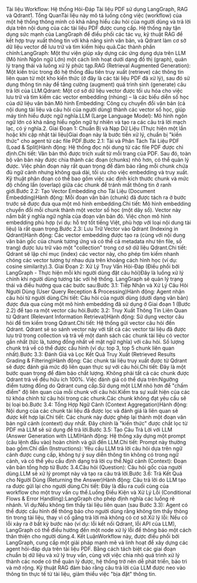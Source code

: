 Tài liệu Workflow: Hệ thống Hỏi-Đáp Tài liệu PDF sử dụng LangGraph, RAG và Qdrant1. Tổng QuanTài liệu này mô tả luồng công việc (workflow) của một hệ thống thông minh có khả năng hiểu câu hỏi của người dùng và trả lời dựa trên nội dung của các tài liệu PDF được cung cấp. Hệ thống này tận dụng sức mạnh của LangGraph để điều phối các tác vụ, kỹ thuật RAG để kết hợp truy xuất thông tin với khả năng sinh văn bản, và Qdrant làm cơ sở dữ liệu vector để lưu trữ và tìm kiếm hiệu quả.Các thành phần chính:LangGraph: Một thư viện giúp xây dựng các ứng dụng dựa trên LLM (Mô hình Ngôn ngữ Lớn) một cách linh hoạt dưới dạng đồ thị (graph), quản lý trạng thái và luồng xử lý phức tạp.RAG (Retrieval Augmented Generation): Một kiến trúc trong đó hệ thống đầu tiên truy xuất (retrieve) các thông tin liên quan từ một kho kiến thức (ở đây là các tài liệu PDF đã xử lý), sau đó sử dụng thông tin này để tăng cường (augment) quá trình sinh (generate) câu trả lời của LLM.Qdrant: Một cơ sở dữ liệu vector được tối ưu hóa cho việc lưu trữ và tìm kiếm các vector embedding (nhúng) – là các biểu diễn số học của dữ liệu văn bản.Mô hình Embedding: Công cụ chuyển đổi văn bản (cả nội dung tài liệu và câu hỏi của người dùng) thành các vector số học, giúp máy tính hiểu được ngữ nghĩa.LLM (Large Language Model): Mô hình ngôn ngữ lớn có khả năng hiểu ngôn ngữ tự nhiên và tạo ra các câu trả lời mạch lạc, có ý nghĩa.2. Giai Đoạn 1: Chuẩn Bị và Nạp Dữ Liệu (Thực hiện một lần hoặc khi cập nhật tài liệu)Giai đoạn này là bước tiền xử lý, chuẩn bị "kiến thức" cho agent từ các file PDF.Bước 2.1: Tải và Phân Tách Tài Liệu PDF (Load & Split)Hành động: Hệ thống đọc nội dung từ các file PDF được chỉ định.Chi tiết: Văn bản thô được trích xuất từ mỗi trang của PDF. Sau đó, toàn bộ văn bản này được chia thành các đoạn (chunks) nhỏ hơn, có thể quản lý được. Việc phân đoạn này rất quan trọng để đảm bảo rằng mỗi chunk chứa đủ ngữ cảnh nhưng không quá dài, tối ưu cho việc embedding và truy xuất. Kỹ thuật phân đoạn có thể bao gồm việc xác định kích thước chunk và mức độ chồng lấn (overlap) giữa các chunk để tránh mất thông tin ở ranh giới.Bước 2.2: Tạo Vector Embedding cho Tài Liệu (Document Embedding)Hành động: Mỗi đoạn văn bản (chunk) đã được tách ra ở bước trước sẽ được đưa qua một mô hình embedding.Chi tiết: Mô hình embedding chuyển đổi mỗi chunk thành một vector số học (một dãy số). Vector này nắm bắt ý nghĩa ngữ nghĩa của đoạn văn bản đó. Việc chọn mô hình embedding phù hợp (ví dụ: hỗ trợ tốt tiếng Việt, phù hợp với loại nội dung tài liệu) là rất quan trọng.Bước 2.3: Lưu Trữ Vector vào Qdrant (Indexing in Qdrant)Hành động: Các vector embedding được tạo ra (cùng với nội dung văn bản gốc của chunk tương ứng và có thể cả metadata như tên file, số trang) được lưu trữ vào một "collection" trong cơ sở dữ liệu Qdrant.Chi tiết: Qdrant sẽ lập chỉ mục (index) các vector này, cho phép tìm kiếm nhanh chóng các vector tương tự nhau dựa trên khoảng cách hình học (ví dụ: cosine similarity).3. Giai Đoạn 2: Xử Lý Truy Vấn Hỏi-Đáp (Điều phối bởi LangGraph - Thực hiện mỗi khi người dùng đặt câu hỏi)Đây là luồng xử lý chính khi người dùng tương tác với hệ thống. LangGraph sẽ quản lý trạng thái và điều hướng qua các bước sau:Bước 3.1: Tiếp Nhận và Xử Lý Câu Hỏi Người Dùng (User Query Reception & Processing)Hành động: Agent nhận câu hỏi từ người dùng.Chi tiết: Câu hỏi của người dùng (dưới dạng văn bản) được đưa qua cùng một mô hình embedding đã sử dụng ở Giai đoạn 1 (Bước 2.2) để tạo ra một vector câu hỏi.Bước 3.2: Truy Xuất Thông Tin Liên Quan từ Qdrant (Relevant Information Retrieval)Hành động: Sử dụng vector câu hỏi để tìm kiếm trong Qdrant.Chi tiết: Hệ thống gửi vector câu hỏi đến Qdrant. Qdrant sẽ so sánh vector này với tất cả các vector tài liệu đã được lưu trữ trong collection và trả về một danh sách các chunk tài liệu có vector gần nhất (tức là, tương đồng nhất về mặt ngữ nghĩa) với câu hỏi. Số lượng chunk trả về có thể được cấu hình (ví dụ: top 3, top 5 chunk liên quan nhất).Bước 3.3: Đánh Giá và Lọc Kết Quả Truy Xuất (Retrieved Results Grading & Filtering)Hành động: Các chunk tài liệu truy xuất được từ Qdrant sẽ được đánh giá mức độ liên quan thực sự với câu hỏi.Chi tiết: Đây là một bước quan trọng để đảm bảo chất lượng. Không phải tất cả các chunk được Qdrant trả về đều hữu ích 100%. Việc đánh giá có thể dựa trên:Ngưỡng điểm tương đồng do Qdrant cung cấp.Sử dụng một LLM nhỏ hơn để "chấm điểm" độ liên quan của mỗi chunk với câu hỏi.Kiểm tra sự xuất hiện của các từ khóa chính từ câu hỏi trong các chunk.Các chunk không đạt yêu cầu sẽ bị loại bỏ.Bước 3.4: Tổng Hợp Ngữ Cảnh (Context Aggregation)Hành động: Nội dung của các chunk tài liệu đã được lọc và đánh giá là liên quan sẽ được kết hợp lại.Chi tiết: Các chunk này được ghép lại thành một đoạn văn bản ngữ cảnh (context) duy nhất. Đây chính là "kiến thức" được chắt lọc từ PDF mà LLM sẽ sử dụng để trả lời.Bước 3.5: Tạo Câu Trả Lời với LLM (Answer Generation with LLM)Hành động: Hệ thống xây dựng một prompt (câu lệnh đầu vào) hoàn chỉnh và gửi đến LLM.Chi tiết: Prompt này thường bao gồm:Chỉ dẫn (Instructions): Yêu cầu LLM trả lời câu hỏi dựa trên ngữ cảnh được cung cấp, không tự ý suy diễn thông tin không có trong ngữ cảnh, và có thể yêu cầu định dạng trả lời cụ thể.Ngữ cảnh (Context): Đoạn văn bản tổng hợp từ Bước 3.4.Câu hỏi (Question): Câu hỏi gốc của người dùng.LLM sẽ xử lý prompt này và tạo ra câu trả lời.Bước 3.6: Trả Kết Quả cho Người Dùng (Returning the Answer)Hành động: Câu trả lời do LLM tạo ra được gửi lại cho người dùng.Chi tiết: Đây là đầu ra cuối cùng của workflow cho một truy vấn cụ thể.Luồng Điều Kiện và Xử Lý Lỗi (Conditional Flows & Error Handling):LangGraph cho phép định nghĩa các luồng rẽ nhánh. Ví dụ:Nếu không tìm thấy tài liệu liên quan (sau Bước 3.3): Agent có thể được cấu hình để thông báo cho người dùng rằng không tìm thấy thông tin trong tài liệu, thay vì cố gắng trả lời mà không có cơ sở.Xử lý lỗi: Nếu có lỗi xảy ra ở bất kỳ bước nào (ví dụ: lỗi kết nối Qdrant, lỗi API của LLM), LangGraph có thể điều hướng đến một node xử lý lỗi để thông báo một cách thân thiện cho người dùng.4. Kết LuậnWorkflow này, được điều phối bởi LangGraph, cung cấp một giải pháp mạnh mẽ và linh hoạt để xây dựng các agent hỏi-đáp dựa trên tài liệu PDF. Bằng cách tách biệt các giai đoạn chuẩn bị dữ liệu và xử lý truy vấn, cùng với việc chia nhỏ quá trình xử lý thành các node có thể quản lý được, hệ thống trở nên dễ phát triển, bảo trì và mở rộng. Kỹ thuật RAG đảm bảo rằng câu trả lời của LLM được neo vào thông tin thực tế từ tài liệu, giảm thiểu việc "bịa đặt" thông tin.